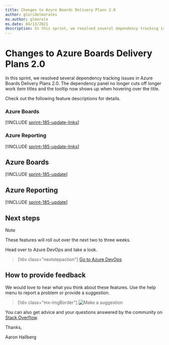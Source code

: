 ```yaml
---
title: Changes to Azure Boards Delivery Plans 2.0  
author: gloridelmorales
ms.author: glmorale
ms.date: 04/13/2021
description: In this sprint, we resolved several dependency tracking issues in Azure Boards Delivery Plans 2.0.
---
```


# Changes to Azure Boards Delivery Plans 2.0

In this sprint, we resolved several dependency tracking issues in Azure Boards Delivery Plans 2.0. The dependency panel no longer cuts off longer work item titles and the tooltip now shows up when hovering over the title.

Check out the following feature descriptions for details.

### Azure Boards

[!INCLUDE [sprint-185-update-links](includes/boards/sprint-185-update-links.md)]

### Azure Reporting

[!INCLUDE [sprint-185-update-links](includes/reporting/sprint-185-update-links.md)]

## Azure Boards

[!INCLUDE [sprint-185-update](includes/boards/sprint-185-update.md)]

## Azure Reporting

[!INCLUDE [sprint-185-update](includes/reporting/sprint-185-update.md)]

## Next steps

> [!NOTE]
> These features will roll out over the next two to three weeks.

Head over to Azure DevOps and take a look.

> [!div class="nextstepaction"] 
> [Go to Azure DevOps](https://go.microsoft.com/fwlink/?LinkId=307137&campaign=o~msft~docs~product-vsts~release-notes)

## How to provide feedback

We would love to hear what you think about these features. Use the help menu to report a problem or provide a suggestion.

> [!div class="mx-imgBorder"] 
> ![Make a suggestion](../media/make-a-suggestion.png)

You can also get advice and your questions answered by the community on [Stack Overflow](https://stackoverflow.com/questions/tagged/azure-devops).

Thanks,

Aaron Hallberg
